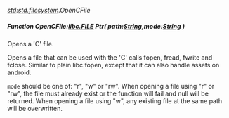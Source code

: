 _[std](../../modules/std/std-module.md):[std.filesystem](../../modules/std/std-filesystem.md).OpenCFile_
##### Function OpenCFile:[libc.FILE](../../modules/libc/libc-file.md) Ptr( path:[String](../../modules/wonkey/wonkey-types-string.md),mode:[String](../../modules/wonkey/wonkey-types-string.md) )
Opens a 'C' file.

Opens a file that can be used with the 'C' calls fopen, fread, fwrite and fclose. Similar to plain libc.fopen, except that it can also handle assets on android.

`mode` should be one of: "r", "w" or "rw". When opening a file using "r" or "rw", the file must already exist or the function will fail and null will be returned. When opening a file using "w", any existing file at the same path will be overwritten.
